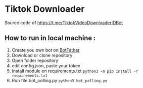 # Tiktok Downloader
Source code of https://t.me/TiktokVideoDownloaderIDBot

## How to run in local machine :
 1. Create you own bot on [BotFather](https://t.me/BotFather)
 2. Download or clone repository
 3. Open folder repository
 4. edit config.json, paste your token
 5. Install module on requirements.txt
`python3 -m pip install -r requirements.txt`
 6. Run file bot_polling.py
`python3 bot_polling.py`